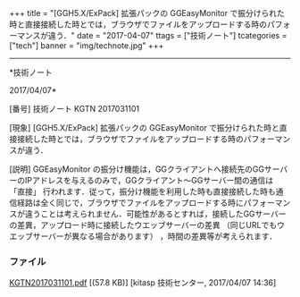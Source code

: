 ﻿+++
title = "[GGH5.X/ExPack] 拡張パックの GGEasyMonitor で振分けられた時と直接接続した時とでは，ブラウザでファイルをアップロードする時のパフォーマンスが違う．"
date = "2017-04-07"
ttags = ["技術ノート"]
tcategories = ["tech"]
banner = "img/technote.jpg"
+++

-----------------------------------------------------------------------------------------------------------------------------

*技術ノート

2017/04/07*


[番号]
技術ノート KGTN 2017031101

[現象]
[GGH5.X/ExPack] 拡張パックの GGEasyMonitor
で振分けられた時と直接接続した時とでは，ブラウザでファイルをアップロードする時のパフォーマンスが違う．

[説明]
GGEasyMonitor
の振分け機能は，GGクライアントへ接続先のGGサーバーのIPアドレスを与えるのみで，GGクライアント～GGサーバー間の通信は
「直接」
行われます．従って，振分け機能を利用した時も直接接続した時も通信経路は全く同じで，ブラウザでファイルをアップロードする時にパフォーマンスが違うことは考えられません．可能性があるとすれば，接続したGGサーバーの差異，アップロード時に接続したウエッブサーバーの差異
（同じURLでもウエッブサーバーが異なる場合があります）
，時間の差異等が考えられます．


### ファイル

 
 


[KGTN2017031101.pdf](http://techreport.kitasp.net/attachments/download/3336/KGTN2017031101.pdf)
 [(57.8 KB)] [kitasp 技術センター, 2017/04/07
14:36]


 


 

